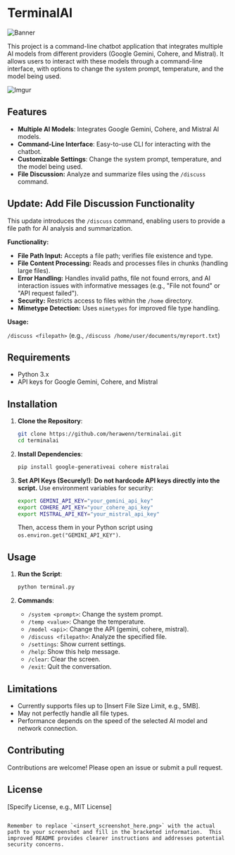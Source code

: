 # TerminalAI
![Banner](https://i.imgur.com/mSrWMAX.png)

This project is a command-line chatbot application that integrates multiple AI models from different providers (Google Gemini, Cohere, and Mistral). It allows users to interact with these models through a command-line interface, with options to change the system prompt, temperature, and the model being used.

![Imgur](https://i.imgur.com/qEm4JKo.png)

## Features

- **Multiple AI Models**: Integrates Google Gemini, Cohere, and Mistral AI models.
- **Command-Line Interface**: Easy-to-use CLI for interacting with the chatbot.
- **Customizable Settings**: Change the system prompt, temperature, and the model being used.
- **File Discussion:** Analyze and summarize files using the `/discuss` command.


## Update: Add File Discussion Functionality

This update introduces the `/discuss` command, enabling users to provide a file path for AI analysis and summarization.

**Functionality:**

* **File Path Input:** Accepts a file path; verifies file existence and type.
* **File Content Processing:** Reads and processes files in chunks (handling large files).
* **Error Handling:** Handles invalid paths, file not found errors, and AI interaction issues with informative messages (e.g., "File not found" or "API request failed").
* **Security:** Restricts access to files within the `/home` directory.
* **Mimetype Detection:** Uses `mimetypes` for improved file type handling.

**Usage:**

`/discuss <filepath>`  (e.g., `/discuss /home/user/documents/myreport.txt`)


## Requirements

- Python 3.x
- API keys for Google Gemini, Cohere, and Mistral


## Installation

1. **Clone the Repository**:
   ```bash
   git clone https://github.com/herawenn/terminalai.git
   cd terminalai
   ```

2. **Install Dependencies**:
   ```bash
   pip install google-generativeai cohere mistralai
   ```

3. **Set API Keys (Securely!)**:  **Do not hardcode API keys directly into the script.** Use environment variables for security:

   ```bash
   export GEMINI_API_KEY="your_gemini_api_key"
   export COHERE_API_KEY="your_cohere_api_key"
   export MISTRAL_API_KEY="your_mistral_api_key"
   ```
   Then, access them in your Python script using `os.environ.get("GEMINI_API_KEY")`.


## Usage

1. **Run the Script**:
   ```bash
   python terminal.py
   ```

2. **Commands**:
   - `/system <prompt>`: Change the system prompt.
   - `/temp <value>`: Change the temperature.
   - `/model <api>`: Change the API (gemini, cohere, mistral).
   - `/discuss <filepath>`: Analyze the specified file.
   - `/settings`: Show current settings.
   - `/help`: Show this help message.
   - `/clear`: Clear the screen.
   - `/exit`: Quit the conversation.

## Limitations

* Currently supports files up to [Insert File Size Limit, e.g., 5MB].
* May not perfectly handle all file types.
* Performance depends on the speed of the selected AI model and network connection.


## Contributing

Contributions are welcome! Please open an issue or submit a pull request.


## License

[Specify License, e.g., MIT License]
```

Remember to replace `<insert_screenshot_here.png>` with the actual path to your screenshot and fill in the bracketed information.  This improved README provides clearer instructions and addresses potential security concerns.
